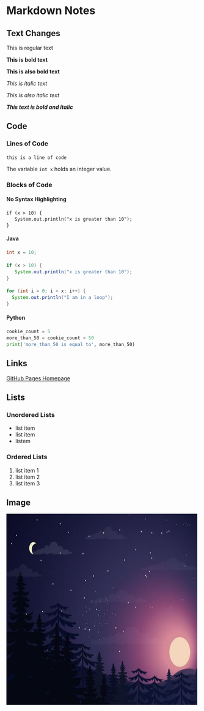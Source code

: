 <!-- This is a single line markdown comment -->

<!--
This is a 
multi-line
comment
-->

# Markdown Notes

## Text Changes

This is regular text

**This is bold text**

__This is also bold text__

*This is italic text*

_This is also italic text_

***This text is bold and italic***

## Code

### Lines of Code

`this is a line of code`

The variable `int x` holds an integer value.

### Blocks of Code

#### No Syntax Highlighting

```
if (x > 10) {
   System.out.println("x is greater than 10");
}
```

#### Java

```java
int x = 10;

if (x > 10) {
   System.out.println("x is greater than 10");
}

for (int i = 0; i < x; i++) {
  System.out.println("I am in a loop");
}
```

#### Python

```python
cookie_count = 5
more_than_50 = cookie_count > 50
print('more_than_50 is equal to', more_than_50)
```

## Links

[GitHub Pages Homepage](https://pages.github.com)

## Lists

### Unordered Lists

* list item
* list item
* listem

### Ordered Lists

1. list item 1
2. list item 2
3. list item 3

## Image

<img src="https://github.com/Jburnett2020/2023-Spring_CRCP-3320/blob/ac9bc42149dada3171914c698922b763cced5f25/images/background-1.jpg" width="500" height="500" />
